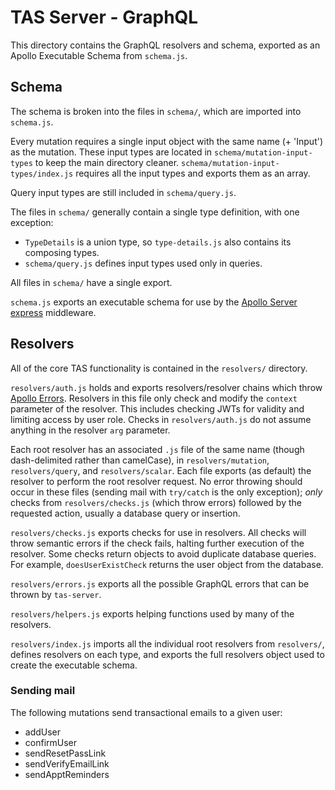 # TAS Server - GraphQL
This directory contains the GraphQL resolvers and schema, exported as an Apollo Executable Schema from `schema.js`.

## Schema
The schema is broken into the files in `schema/`, which are imported into `schema.js`.

Every mutation requires a single input object with the same name (+ 'Input') as the mutation. These input types are located in `schema/mutation-input-types` to keep the main directory cleaner. `schema/mutation-input-types/index.js` requires all the input types and exports them as an array.

Query input types are still included in `schema/query.js`.

The files in `schema/` generally contain a single type definition, with one exception:
* `TypeDetails` is a union type, so `type-details.js` also contains its composing types.
* `schema/query.js` defines input types used only in queries.

All files in `schema/` have a single export.

`schema.js` exports an executable schema for use by the [Apollo Server express](https://github.com/apollographql/apollo-server/tree/master/packages/apollo-server-express) middleware.

## Resolvers
All of the core TAS functionality is contained in the `resolvers/` directory.

`resolvers/auth.js` holds and exports resolvers/resolver chains which throw [Apollo Errors](https://github.com/thebigredgeek/apollo-errors). Resolvers in this file only check and modify the `context` parameter of the resolver. This includes checking JWTs for validity and limiting access by user role. Checks in `resolvers/auth.js` do not assume anything in the resolver `arg` parameter.

Each root resolver has an associated `.js` file of the same name (though dash-delimited rather than camelCase), in `resolvers/mutation`, `resolvers/query`, and `resolvers/scalar`. Each file exports (as default) the resolver to perform the root resolver request. No error throwing should occur in these files (sending mail with `try/catch` is the only exception); *only* checks from `resolvers/checks.js` (which throw errors) followed by the requested action, usually a database query or insertion.

`resolvers/checks.js` exports checks for use in resolvers. All checks will throw semantic errors if the check fails, halting further execution of the resolver. Some checks return objects to avoid duplicate database queries. For example, `doesUserExistCheck` returns the user object from the database.

`resolvers/errors.js` exports all the possible GraphQL errors that can be thrown by `tas-server`.

`resolvers/helpers.js` exports helping functions used by many of the resolvers.

`resolvers/index.js` imports all the individual root resolvers from `resolvers/`, defines resolvers on each type, and exports the full resolvers object used to create the executable schema.

### Sending mail
The following mutations send transactional emails to a given user:
* addUser
* confirmUser
* sendResetPassLink
* sendVerifyEmailLink
* sendApptReminders
